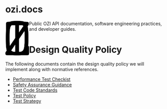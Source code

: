 # ozi.docs

<img src="assets/ozi_logo_master.png" alt="isolated" width="74" align="left"/>
Public OZI API documentation, software engineering practices, and developer guides.

# Design Quality Policy

The following documents contain the design quality policy we will implement along with normative references.

* [Performance Test Checkist](policy/performance-test-checklist.md)
* [Safety Assurance Guidance](policy/safety-assurance-guidance.md)
* [Test Code Standards](policy/test-code-standards.md)
* [Test Policy](policy/test-policy.md)
* [Test Strategy](policy/test-strategy.md)

